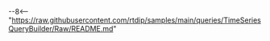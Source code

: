 --8<-- "https://raw.githubusercontent.com/rtdip/samples/main/queries/TimeSeriesQueryBuilder/Raw/README.md"